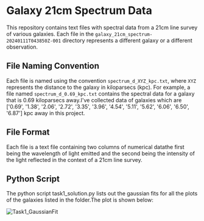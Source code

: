 

# Galaxy 21cm Spectrum Data

This repository contains text files with spectral data from a 21cm line survey of various galaxies. Each file in the `galaxy_21cm_spectrum-20240111T043850Z-001` directory represents a different galaxy or a different observation.

## File Naming Convention

Each file is named using the convention `spectrum_d_XYZ_kpc.txt`, where `XYZ` represents the distance to the galaxy in kiloparsecs (kpc). For example, a file named `spectrum_d_0.69_kpc.txt` contains the spectral data for a galaxy that is 0.69 kiloparsecs away.I've collected data of galaxies which are  ['0.69', '1.38', '2.06', '2.72', '3.35', '3.96', '4.54', '5.11', '5.62', '6.06', '6.50', '6.87'] kpc away in this project. 

## File Format

Each file is a text file containing two columns of numerical datathe first being the wavelength of light emitted and the second being the intensity of the light reflected in the context of a 21cm line survey.

## Python Script

The python script task1_solution.py lists out the gaussian fits for all the plots of the galaxies listed in the folder.The plot is shown below:

![Task1_GaussianFit](https://github.com/HemanthK-12/Horn-Antenna/assets/134306795/7240ff95-b866-46e2-bff1-92dd14c6c54f)
